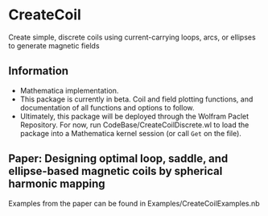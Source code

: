 # CreateCoil
Create simple, discrete coils using current-carrying loops, arcs, or ellipses to generate magnetic fields

## Information
- Mathematica implementation.
- This package is currently in beta. Coil and field plotting functions, and documentation of all functions and options to follow.
- Ultimately, this package will be deployed through the Wolfram Paclet Repository. For now, run CodeBase/CreateCoilDiscrete.wl to load the package into a Mathematica kernel session (or call `Get` on the file).

## Paper: Designing optimal loop, saddle, and ellipse-based magnetic coils by spherical harmonic mapping
Examples from the paper can be found in Examples/CreateCoilExamples.nb